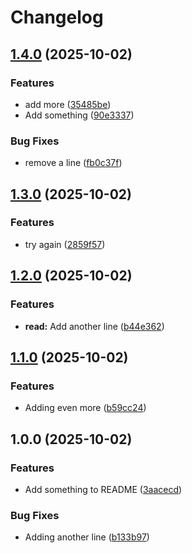 # Changelog

## [1.4.0](https://github.com/andrelouw-playgrounds/test-release-please/compare/v1.3.0...v1.4.0) (2025-10-02)


### Features

* add more ([35485be](https://github.com/andrelouw-playgrounds/test-release-please/commit/35485beda51496d8b279c1996aeb85c43822ed66))
* Add something ([90e3337](https://github.com/andrelouw-playgrounds/test-release-please/commit/90e3337ae7f7179768c8717eb38fe33fd6fe5fc3))


### Bug Fixes

* remove a line ([fb0c37f](https://github.com/andrelouw-playgrounds/test-release-please/commit/fb0c37f423006b7eeda429ac8744d2cd23330e43))

## [1.3.0](https://github.com/andrelouw-playgrounds/test-release-please/compare/v1.2.0...v1.3.0) (2025-10-02)


### Features

* try again ([2859f57](https://github.com/andrelouw-playgrounds/test-release-please/commit/2859f570bc31f8f978de0d2509c6b9f466331e7a))

## [1.2.0](https://github.com/andrelouw-playgrounds/test-release-please/compare/v1.1.0...v1.2.0) (2025-10-02)


### Features

* **read:** Add another line ([b44e362](https://github.com/andrelouw-playgrounds/test-release-please/commit/b44e362fa31a36f8878440fa2c5a49c5e9f66013))

## [1.1.0](https://github.com/andrelouw-playgrounds/test-release-please/compare/v1.0.0...v1.1.0) (2025-10-02)


### Features

* Adding even more ([b59cc24](https://github.com/andrelouw-playgrounds/test-release-please/commit/b59cc2469f5192e84b86f820766b9485e76443f9))

## 1.0.0 (2025-10-02)


### Features

* Add something to README ([3aacecd](https://github.com/andrelouw-playgrounds/test-release-please/commit/3aacecde9e466452cd5514d1d2ad1b852314e154))


### Bug Fixes

* Adding another line ([b133b97](https://github.com/andrelouw-playgrounds/test-release-please/commit/b133b97b824a2f01e6e1d325d96c5716460ad930))
